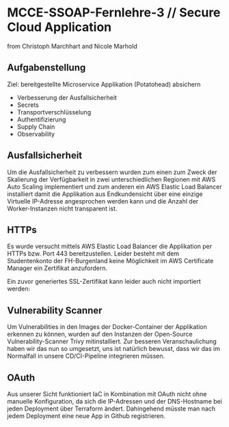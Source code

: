 # MCCE-SSOAP-Fernlehre-3 // Secure Cloud Application
from Christoph Marchhart and Nicole Marhold

## Aufgabenstellung 
Ziel: bereitgestellte Microservice Applikation (Potatohead) absichern 
- Verbesserung der Ausfallsicherheit 
- Secrets 
- Transportverschlüsselung 
- Authentifizierung 
- Supply Chain 
- Observability

## Ausfallsicherheit 
Um die Ausfallsicherheit zu verbessern wurden zum einen zum Zweck der Skalierung der Verfügbarkeit in zwei unterschiedlichen Regionen mit AWS Auto Scaling implementiert und zum anderen ein AWS Elastic Load Balancer installiert damit die Applikation aus Endkundensicht über eine einzige Virtuelle IP-Adresse angesprochen werden kann und die Anzahl der Worker-Instanzen nicht transparent ist. 

## HTTPs 
Es wurde versucht mittels AWS Elastic Load Balancer die Applikation per HTTPs bzw. Port 443 bereitzustellen. Leider besteht mit dem Studentenkonto der FH-Burgenland keine Möglichkeit im AWS Certificate Manager ein Zertifikat anzufordern.   

Ein zuvor generiertes SSL-Zertifikat kann leider auch nicht importiert werden:


## Vulnerability Scanner 
Um Vulnerabilities in den Images der Docker-Container der Applikation erkennen zu können, wurden auf den Instanzen der Open-Source Vulnerability-Scanner Trivy mitinstalliert. Zur besseren Veranschaulichung haben wir das nun so umgesetzt, uns ist natürlich bewusst, dass wir das im Normalfall in unsere CD/CI-Pipeline integrieren müssen.

## OAuth 
Aus unserer Sicht funktioniert IaC in Kombination mit OAuth nicht ohne manuelle Konfiguration, da sich die IP-Adressen und der DNS-Hostname bei jeden Deployment über Terraform ändert. Dahingehend müsste man nach jedem Deployment eine neue App in Github registrieren. 
